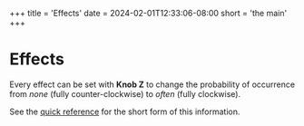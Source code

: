 +++
title = 'Effects'
date = 2024-02-01T12:33:06-08:00
short = 'the main'
+++


# Effects

Every effect can be set with **Knob Z** to change the probability of occurrence from *none* (fully counter-clockwise) to *often* (fully clockwise).

See the [quick reference](#quick-reference) for the short form of this information.



